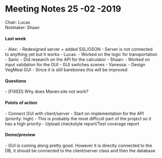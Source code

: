 <h1>Meeting Notes 25 -02 -2019</h1>

Chair: Lucas
<br>Notetaker: Shaan</br>

<h4>Last week</h4>
- Alex:
    - Redesigned server + added SSL/GSON
    - Server is not connected to anything yet but it works
- Lucas:
    - Worked on the logic for transportation
- Sami:
    - Did research on the API for the calculator
- Shaan:
    - Worked on input validation for the GUI
    - GUI switches scenes
- Vanessa:
    - Design VegMeal GUI
    - Since it is still barebones this will be improved

<h4>Questions</h4>
- [FIXED] Why does Maven:site not work?

<h4>Points of action</h4>
- Connect GUI with client/server
- Start on implementation for the API (priority: high)
    - This is probably the most difficult part of the project so it has a high priority
- Upload checkstyle report/Test coverage report


<h4>Demo/preview</h4>
- GUI is coming along pretty good. However it is directly connected to the DB,
it should be connected to the client/server class and then the database